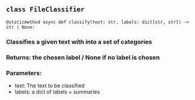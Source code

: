 
## `class FileClassifier` 
`@staticmethod async def classify(text: str, labels: dict[str, str]) -> str | None: `
### Classifies a given text with into a set of categories
### Returns: the chosen label / None if no label is chosen

### Parameters:
- text: The text to be classified
- labels: a dict of labels + summaries 